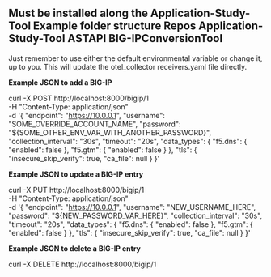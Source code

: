 Must be installed along the Application-Study-Tool
Example folder structure
Repos
  Application-Study-Tool
  ASTAPI
  BIG-IPConversionTool
---

Just remember to use either the default environmental variable or change it, up to you. This will update the otel_collector receivers.yaml file directly.

**Example JSON to add a BIG-IP**

curl -X POST http://localhost:8000/bigip/1 \
  -H "Content-Type: application/json" \
  -d '{
    "endpoint": "https://10.0.0.1",
    "username": "SOME_OVERRIDE_ACCOUNT_NAME",
    "password": "${SOME_OTHER_ENV_VAR_WITH_ANOTHER_PASSWORD}",
    "collection_interval": "30s",
    "timeout": "20s",
    "data_types": {
      "f5.dns": {
        "enabled": false
      },
      "f5.gtm": {
        "enabled": false
      }
    },
    "tls": {
      "insecure_skip_verify": true,
      "ca_file": null
    }
  }'


**Example JSON to update a BIG-IP entry**

curl -X PUT http://localhost:8000/bigip/1 \
  -H "Content-Type: application/json" \
  -d '{
    "endpoint": "https://10.0.0.1",
    "username": "NEW_USERNAME_HERE",
    "password": "${NEW_PASSWORD_VAR_HERE}",
    "collection_interval": "30s",
    "timeout": "20s",
    "data_types": {
      "f5.dns": {
        "enabled": false
      },
      "f5.gtm": {
        "enabled": false
      }
    },
    "tls": {
      "insecure_skip_verify": true,
      "ca_file": null
    }
  }'

**Example JSON to delete a BIG-IP entry**

curl -X DELETE http://localhost:8000/bigip/1
  

